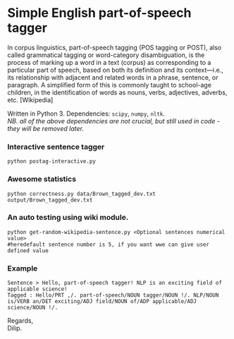 # Simple English part-of-speech tagger

In corpus linguistics, part-of-speech tagging (POS tagging or POST), also called grammatical tagging or word-category disambiguation, is the process of marking up a word in a text (corpus) as corresponding to a particular part of speech, based on both its definition and its context—i.e., its relationship with adjacent and related words in a phrase, sentence, or paragraph. A simplified form of this is commonly taught to school-age children, in the identification of words as nouns, verbs, adjectives, adverbs, etc. [Wikipedia]

Written in Python 3. Dependencies: `scipy`, `numpy`, `nltk`.   
_NB. all of the above dependencies are not crucial, but still used in code - they will be removed later._  


    
### Interactive sentence tagger
```
python postag-interactive.py
```

### Awesome statistics
```
python correctness.py data/Brown_tagged_dev.txt output/Brown_tagged_dev.txt
```
### An auto testing using wiki module. 
```
python get-random-wikipedia-sentence.py <Optional sentences numerical value>
#heredefault sentence number is 5, if you want wwe can give user defined value
```
### Example

    Sentence > Hello, part-of-speech tagger! NLP is an exciting field of applicable science!
    Tagged : Hello/PRT ,/. part-of-speech/NOUN tagger/NOUN !/. NLP/NOUN is/VERB an/DET exciting/ADJ field/NOUN of/ADP applicable/ADJ science/NOUN !/.



Regards,  
Dilip.
